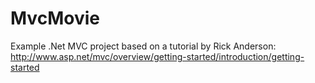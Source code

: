 MvcMovie
========

Example .Net MVC project based on a tutorial by Rick Anderson: http://www.asp.net/mvc/overview/getting-started/introduction/getting-started


